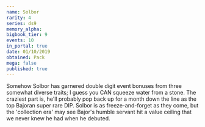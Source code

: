 ```yaml
---
name: Solbor
rarity: 4
series: ds9
memory_alpha:
bigbook_tier: 9
events: 10
in_portal: true
date: 01/10/2019
obtained: Pack
mega: false
published: true
---
```


Somehow Solbor has garnered double digit event bonuses from three somewhat diverse traits; I guess you CAN squeeze water from a stone. The craziest part is, he'll probably pop back up for a month down the line as the top Bajoran super rare DIP. Solbor is as freeze-and-forget as they come, but the 'collection era' may see Bajor's humble servant hit a value ceiling that we never knew he had when he debuted.
